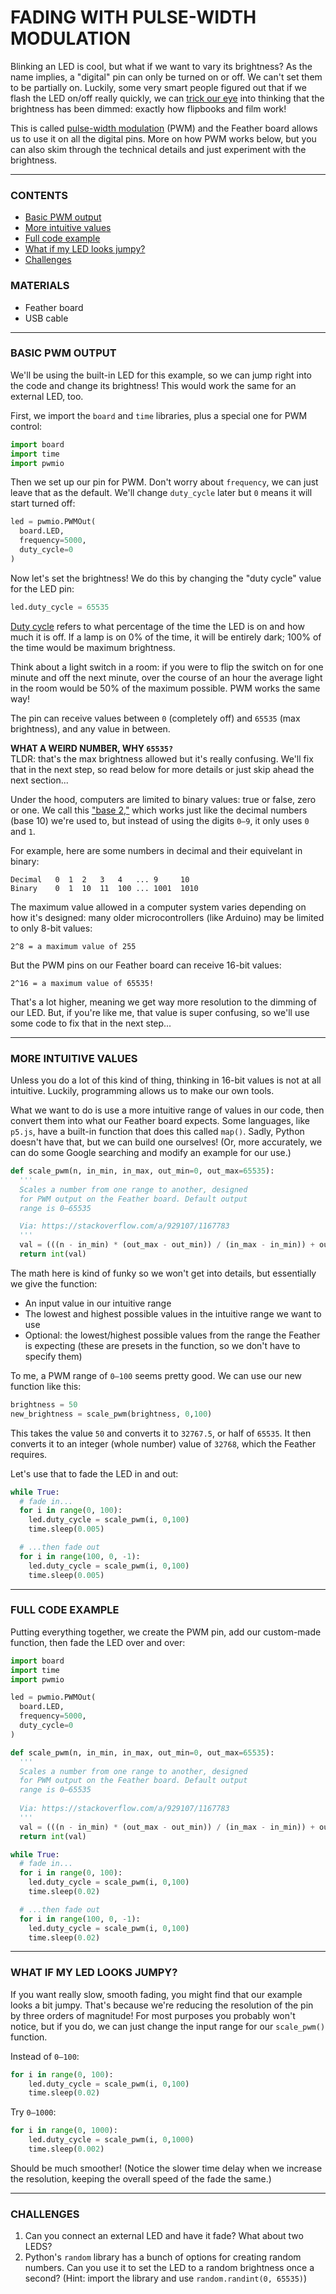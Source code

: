 # FADING WITH PULSE-WIDTH MODULATION

Blinking an LED is cool, but what if we want to vary its brightness? As the name implies, a "digital" pin can only be turned on or off. We can't set them to be partially on. Luckily, some very smart people figured out that if we flash the LED on/off really quickly, we can [trick our eye](https://en.wikipedia.org/wiki/Persistence_of_vision) into thinking that the brightness has been dimmed: exactly how flipbooks and film work!

This is called [pulse-width modulation](https://en.wikipedia.org/wiki/Pulse-width_modulation) (PWM) and the Feather board allows us to use it on all the digital pins. More on how PWM works below, but you can also skim through the technical details and just experiment with the brightness.

***

### CONTENTS  
* [Basic PWM output](#basic-pwm-output)  
* [More intuitive values](#more-intuitive-values)  
* [Full code example](#full-code-example)  
* [What if my LED looks jumpy?](#what-if-my-led-looks-jumpy)  
* [Challenges](#challenges)  

### MATERIALS  
* Feather board  
* USB cable  

***

### BASIC PWM OUTPUT  
We'll be using the built-in LED for this example, so we can jump right into the code and change its brightness! This would work the same for an external LED, too.

First, we import the `board` and `time` libraries, plus a special one for PWM control:

```python
import board
import time
import pwmio
```

Then we set up our pin for PWM. Don't worry about `frequency`, we can just leave that as the default. We'll change `duty_cycle` later but `0` means it will start turned off:

```python
led = pwmio.PWMOut(
  board.LED, 
  frequency=5000, 
  duty_cycle=0
)
```

Now let's set the brightness! We do this by changing the "duty cycle" value for the LED pin:

```python
led.duty_cycle = 65535
```

[Duty cycle](https://en.wikipedia.org/wiki/Duty_cycle) refers to what percentage of the time the LED is on and how much it is off. If a lamp is on 0% of the time, it will be entirely dark; 100% of the time would be maximum brightness. 

Think about a light switch in a room: if you were to flip the switch on for one minute and off the next minute, over the course of an hour the average light in the room would be 50% of the maximum possible. PWM works the same way! 

The pin can receive values between `0` (completely off) and `65535` (max brightness), and any value in between.

**WHAT A WEIRD NUMBER, WHY `65535?`**  
TLDR: that's the max brightness allowed but it's really confusing. We'll fix that in the next step, so read below for more details or just skip ahead the next section...

Under the hood, computers are limited to binary values: true or false, zero or one. We call this ["base 2,"](https://en.wikipedia.org/wiki/Binary_number) which works just like the decimal numbers (base 10) we're used to, but instead of using the digits `0–9`, it only uses `0` and `1`. 

For example, here are some numbers in decimal and their equivelant in binary:  

```
Decimal   0  1  2   3   4   ... 9     10
Binary    0  1  10  11  100 ... 1001  1010
```

The maximum value allowed in a computer system varies depending on how it's designed: many older microcontrollers (like Arduino) may be limited to only 8-bit values:

    2^8 = a maximum value of 255

But the PWM pins on our Feather board can receive 16-bit values:

    2^16 = a maximum value of 65535!

That's a lot higher, meaning we get way more resolution to the dimming of our LED. But, if you're like me, that value is super confusing, so we'll use some code to fix that in the next step...

***

### MORE INTUITIVE VALUES  
Unless you do a lot of this kind of thing, thinking in 16-bit values is not at all intuitive. Luckily, programming allows us to make our own tools.

What we want to do is use a more intuitive range of values in our code, then convert them into what our Feather board expects. Some languages, like `p5.js`, have a built-in function that does this called `map()`. Sadly, Python doesn't have that, but we can build one ourselves! (Or, more accurately, we can do some Google searching and modify an example for our use.)

```python
def scale_pwm(n, in_min, in_max, out_min=0, out_max=65535):
  '''
  Scales a number from one range to another, designed
  for PWM output on the Feather board. Default output
  range is 0–65535

  Via: https://stackoverflow.com/a/929107/1167783
  '''
  val = (((n - in_min) * (out_max - out_min)) / (in_max - in_min)) + out_min
  return int(val)
```

The math here is kind of funky so we won't get into details, but essentially we give the function:

* An input value in our intuitive range  
* The lowest and highest possible values in the intuitive range we want to use  
* Optional: the lowest/highest possible values from the range the Feather is expecting (these are presets in the function, so we don't have to specify them)  

To me, a PWM range of `0–100` seems pretty good. We can use our new function like this:

```python
brightness = 50
new_brightness = scale_pwm(brightness, 0,100)
```

This takes the value `50` and converts it to `32767.5`, or half of `65535`. It then converts it to an integer (whole number) value of `32768`, which the Feather requires. 

Let's use that to fade the LED in and out:

```python
while True:
  # fade in...
  for i in range(0, 100):
    led.duty_cycle = scale_pwm(i, 0,100)
    time.sleep(0.005)

  # ...then fade out
  for i in range(100, 0, -1):
    led.duty_cycle = scale_pwm(i, 0,100)
    time.sleep(0.005)
```

***

### FULL CODE EXAMPLE  
Putting everything together, we create the PWM pin, add our custom-made function, then fade the LED over and over:

```python
import board
import time
import pwmio

led = pwmio.PWMOut(
  board.LED, 
  frequency=5000, 
  duty_cycle=0
)

def scale_pwm(n, in_min, in_max, out_min=0, out_max=65535):
  '''
  Scales a number from one range to another, designed
  for PWM output on the Feather board. Default output
  range is 0–65535
  
  Via: https://stackoverflow.com/a/929107/1167783
  '''
  val = (((n - in_min) * (out_max - out_min)) / (in_max - in_min)) + out_min
  return int(val)

while True:
  # fade in...
  for i in range(0, 100):
    led.duty_cycle = scale_pwm(i, 0,100)
    time.sleep(0.02)

  # ...then fade out
  for i in range(100, 0, -1):
    led.duty_cycle = scale_pwm(i, 0,100)
    time.sleep(0.02)
```

***

### WHAT IF MY LED LOOKS JUMPY?  
If you want really slow, smooth fading, you might find that our example looks a bit jumpy. That's because we're reducing the resolution of the pin by three orders of magnitude! For most purposes you probably won't notice, but if you do, we can just change the input range for our `scale_pwm()` function.

Instead of `0–100`:  
```python
for i in range(0, 100):
    led.duty_cycle = scale_pwm(i, 0,100)
    time.sleep(0.02)
```

Try `0–1000`:  
```python
for i in range(0, 1000):
    led.duty_cycle = scale_pwm(i, 0,1000)
    time.sleep(0.002)
```

Should be much smoother! (Notice the slower time delay when we increase the resolution, keeping the overall speed of the fade the same.)

***

### CHALLENGES  
1. Can you connect an external LED and have it fade? What about two LEDS?  
2. Python's `random` library has a bunch of options for creating random numbers. Can you use it to set the LED to a random brightness once a second? (Hint: import the library and use `random.randint(0, 65535)`)  

